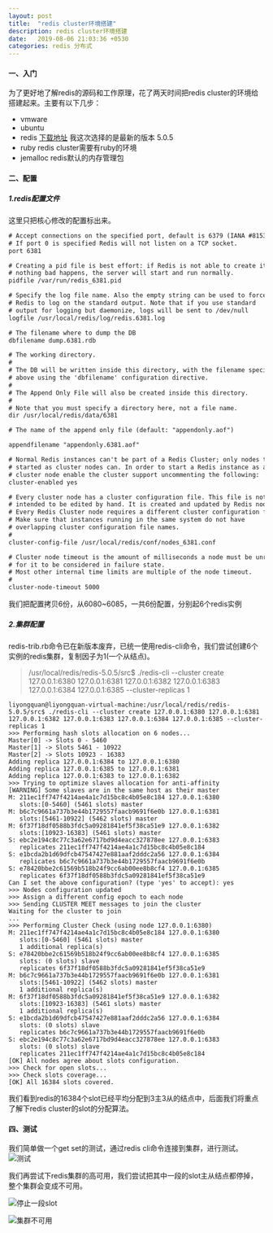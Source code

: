```yaml
---
layout: post
title:  "redis cluster环境搭建"
description: redis cluster环境搭建
date:   2019-08-06 21:03:36 +0530
categories: redis 分布式
---
```

#### 一、入门
为了更好地了解redis的源码和工作原理，花了两天时间把redis cluster的环境给搭建起来。主要有以下几步：
- vmware
- ubuntu
- redis 
[下载地址](http://download.redis.io/releases/)
我这次选择的是最新的版本 5.0.5
- ruby
redis cluster需要有ruby的环境
- jemalloc
redis默认的内存管理包

#### 二、配置
##### 1.redis配置文件
这里只把核心修改的配置标出来。

```xml
# Accept connections on the specified port, default is 6379 (IANA #815344).
# If port 0 is specified Redis will not listen on a TCP socket.
port 6381

# Creating a pid file is best effort: if Redis is not able to create it
# nothing bad happens, the server will start and run normally.
pidfile /var/run/redis_6381.pid

# Specify the log file name. Also the empty string can be used to force
# Redis to log on the standard output. Note that if you use standard
# output for logging but daemonize, logs will be sent to /dev/null
logfile /usr/local/redis/log/redis.6381.log

# The filename where to dump the DB
dbfilename dump.6381.rdb

# The working directory.
#
# The DB will be written inside this directory, with the filename specified
# above using the 'dbfilename' configuration directive.
#
# The Append Only File will also be created inside this directory.
#
# Note that you must specify a directory here, not a file name.
dir /usr/local/redis/data/6381

# The name of the append only file (default: "appendonly.aof")

appendfilename "appendonly.6381.aof"

# Normal Redis instances can't be part of a Redis Cluster; only nodes that are
# started as cluster nodes can. In order to start a Redis instance as a
# cluster node enable the cluster support uncommenting the following:
cluster-enabled yes

# Every cluster node has a cluster configuration file. This file is not
# intended to be edited by hand. It is created and updated by Redis nodes.
# Every Redis Cluster node requires a different cluster configuration file.
# Make sure that instances running in the same system do not have
# overlapping cluster configuration file names.
#
cluster-config-file /usr/local/redis/conf/nodes_6381.conf

# Cluster node timeout is the amount of milliseconds a node must be unreachable
# for it to be considered in failure state.
# Most other internal time limits are multiple of the node timeout.
#
cluster-node-timeout 5000
```

我们把配置拷贝6份，从6080~6085，一共6份配置，分别起6个redis实例
##### 2.集群配置
redis-trib.rb命令已在新版本废弃，已统一使用redis-cli命令，我们尝试创建6个实例的redis集群，复制因子为1(一个从结点)。

> /usr/local/redis/redis-5.0.5/src$ ./redis-cli --cluster create 127.0.0.1:6380 127.0.0.1:6381 127.0.0.1:6382 127.0.0.1:6383 127.0.0.1:6384 127.0.0.1:6385 --cluster-replicas 1

```shell
liyongquan@liyongquan-virtual-machine:/usr/local/redis/redis-5.0.5/src$ ./redis-cli --cluster create 127.0.0.1:6380 127.0.0.1:6381 127.0.0.1:6382 127.0.0.1:6383 127.0.0.1:6384 127.0.0.1:6385 --cluster-replicas 1
>>> Performing hash slots allocation on 6 nodes...
Master[0] -> Slots 0 - 5460
Master[1] -> Slots 5461 - 10922
Master[2] -> Slots 10923 - 16383
Adding replica 127.0.0.1:6384 to 127.0.0.1:6380
Adding replica 127.0.0.1:6385 to 127.0.0.1:6381
Adding replica 127.0.0.1:6383 to 127.0.0.1:6382
>>> Trying to optimize slaves allocation for anti-affinity
[WARNING] Some slaves are in the same host as their master
M: 211ec1ff747f4214ae4a1c7d15bc8c4b05e8c184 127.0.0.1:6380
   slots:[0-5460] (5461 slots) master
M: b6c7c9661a737b3e44b1729557faacb9691f6e0b 127.0.0.1:6381
   slots:[5461-10922] (5462 slots) master
M: 6f37f18df0588b3fdc5a09281841ef5f38ca51e9 127.0.0.1:6382
   slots:[10923-16383] (5461 slots) master
S: ebc2e194c8c77c3a62e6717bd9d4eacc327878ee 127.0.0.1:6383
   replicates 211ec1ff747f4214ae4a1c7d15bc8c4b05e8c184
S: e1bcda2b1d69dfcb47547427e881aaf2dddc2a56 127.0.0.1:6384
   replicates b6c7c9661a737b3e44b1729557faacb9691f6e0b
S: e78420bbe2c61569b518b24f9cc6ab00ee8b8cf4 127.0.0.1:6385
   replicates 6f37f18df0588b3fdc5a09281841ef5f38ca51e9
Can I set the above configuration? (type 'yes' to accept): yes
>>> Nodes configuration updated
>>> Assign a different config epoch to each node
>>> Sending CLUSTER MEET messages to join the cluster
Waiting for the cluster to join
...
>>> Performing Cluster Check (using node 127.0.0.1:6380)
M: 211ec1ff747f4214ae4a1c7d15bc8c4b05e8c184 127.0.0.1:6380
   slots:[0-5460] (5461 slots) master
   1 additional replica(s)
S: e78420bbe2c61569b518b24f9cc6ab00ee8b8cf4 127.0.0.1:6385
   slots: (0 slots) slave
   replicates 6f37f18df0588b3fdc5a09281841ef5f38ca51e9
M: b6c7c9661a737b3e44b1729557faacb9691f6e0b 127.0.0.1:6381
   slots:[5461-10922] (5462 slots) master
   1 additional replica(s)
M: 6f37f18df0588b3fdc5a09281841ef5f38ca51e9 127.0.0.1:6382
   slots:[10923-16383] (5461 slots) master
   1 additional replica(s)
S: e1bcda2b1d69dfcb47547427e881aaf2dddc2a56 127.0.0.1:6384
   slots: (0 slots) slave
   replicates b6c7c9661a737b3e44b1729557faacb9691f6e0b
S: ebc2e194c8c77c3a62e6717bd9d4eacc327878ee 127.0.0.1:6383
   slots: (0 slots) slave
   replicates 211ec1ff747f4214ae4a1c7d15bc8c4b05e8c184
[OK] All nodes agree about slots configuration.
>>> Check for open slots...
>>> Check slots coverage...
[OK] All 16384 slots covered.

```
我们看到redis的16384个slot已经平均分配到3主3从的结点中，后面我们将重点了解下redis cluster的slot的分配算法。
#### 四、测试
我们简单做一个get set的测试，通过redis cli命令连接到集群，进行测试。
![测试](https://leiwingqueen-1300197911.cos.ap-guangzhou.myqcloud.com/14814047-f3914e9a886ef15d.png)

我们再尝试下redis集群的高可用，我们尝试把其中一段的slot主从结点都停掉，整个集群会变成不可用。

![停止一段slot](https://leiwingqueen-1300197911.cos.ap-guangzhou.myqcloud.com/14814047-509860680b0d3b29.png)



![集群不可用](https://leiwingqueen-1300197911.cos.ap-guangzhou.myqcloud.com/14814047-24b380cb80b7d1f6.png)






